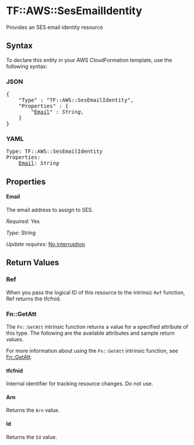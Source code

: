 # TF::AWS::SesEmailIdentity

Provides an SES email identity resource

## Syntax

To declare this entity in your AWS CloudFormation template, use the following syntax:

### JSON

<pre>
{
    "Type" : "TF::AWS::SesEmailIdentity",
    "Properties" : {
        "<a href="#email" title="Email">Email</a>" : <i>String</i>,
    }
}
</pre>

### YAML

<pre>
Type: TF::AWS::SesEmailIdentity
Properties:
    <a href="#email" title="Email">Email</a>: <i>String</i>
</pre>

## Properties

#### Email

The email address to assign to SES.

_Required_: Yes

_Type_: String

_Update requires_: [No interruption](https://docs.aws.amazon.com/AWSCloudFormation/latest/UserGuide/using-cfn-updating-stacks-update-behaviors.html#update-no-interrupt)

## Return Values

### Ref

When you pass the logical ID of this resource to the intrinsic `Ref` function, Ref returns the tfcfnid.

### Fn::GetAtt

The `Fn::GetAtt` intrinsic function returns a value for a specified attribute of this type. The following are the available attributes and sample return values.

For more information about using the `Fn::GetAtt` intrinsic function, see [Fn::GetAtt](https://docs.aws.amazon.com/AWSCloudFormation/latest/UserGuide/intrinsic-function-reference-getatt.html).

#### tfcfnid

Internal identifier for tracking resource changes. Do not use.

#### Arn

Returns the <code>Arn</code> value.

#### Id

Returns the <code>Id</code> value.

